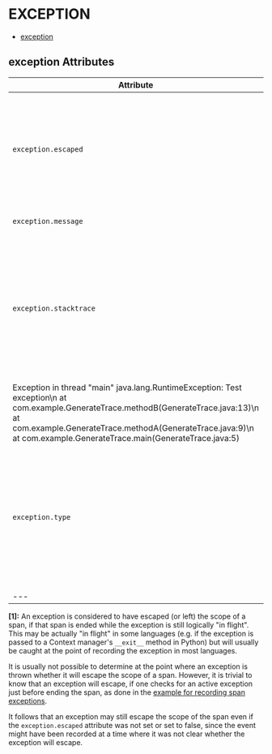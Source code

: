
<!--- Hugo front matter used to generate the website version of this page:
--->

# EXCEPTION

- [exception](#exception)


## exception Attributes

| Attribute  | Type | Description  | Examples  | Stability |
|---|---|---|---|---|
| `exception.escaped` |  boolean | SHOULD be set to true if the exception event is recorded at a point where it is known that the exception is escaping the scope of the span. [1] |  | ![Stable](https://img.shields.io/badge/-stable-lightgreen) |
| `exception.message` |  string | The exception message.  | `Division by zero`; `Can't convert 'int' object to str implicitly` | ![Stable](https://img.shields.io/badge/-stable-lightgreen) |
| `exception.stacktrace` |  string | A stacktrace as a string in the natural representation for the language runtime. The representation is to be determined and documented by each language SIG.  | 
Exception in thread "main" java.lang.RuntimeException: Test exception\n at com.example.GenerateTrace.methodB(GenerateTrace.java:13)\n at com.example.GenerateTrace.methodA(GenerateTrace.java:9)\n at com.example.GenerateTrace.main(GenerateTrace.java:5) | ![Stable](https://img.shields.io/badge/-stable-lightgreen) |
| `exception.type` |  string | The type of the exception (its fully-qualified class name, if applicable). The dynamic type of the exception should be preferred over the static type in languages that support it.  | `java.net.ConnectException`; `OSError` | ![Stable](https://img.shields.io/badge/-stable-lightgreen) |
|---|---|---|---|---|

**[1]:** An exception is considered to have escaped (or left) the scope of a span,
if that span is ended while the exception is still logically "in flight".
This may be actually "in flight" in some languages (e.g. if the exception
is passed to a Context manager's `__exit__` method in Python) but will
usually be caught at the point of recording the exception in most languages.

It is usually not possible to determine at the point where an exception is thrown
whether it will escape the scope of a span.
However, it is trivial to know that an exception
will escape, if one checks for an active exception just before ending the span,
as done in the [example for recording span exceptions](#recording-an-exception).

It follows that an exception may still escape the scope of the span
even if the `exception.escaped` attribute was not set or set to false,
since the event might have been recorded at a time where it was not
clear whether the exception will escape.

